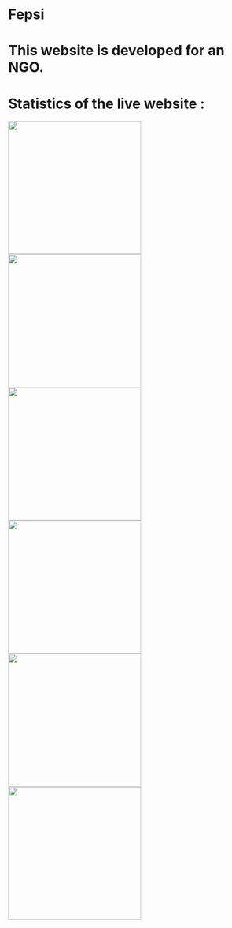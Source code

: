 # Fepsi 
# This website is developed for an NGO.

# Statistics of the live website :


<p float="left">
<img src="https://github.com/techschneiderrr/Fepsi/blob/master/assets/img/readme_imgs/1.jpg" width="270">  
<img src="https://github.com/techschneiderrr/Fepsi/blob/master/assets/img/readme_imgs/2.jpg" width="270"> 
<img src="https://github.com/techschneiderrr/Fepsi/blob/master/assets/img/readme_imgs/3.jpg" width="270">
<img src="https://github.com/techschneiderrr/Fepsi/blob/master/assets/img/readme_imgs/4.jpg" width="270">
<img src="https://github.com/techschneiderrr/Fepsi/blob/master/assets/img/readme_imgs/5.jpg" width="270">
<img src="https://github.com/techschneiderrr/Fepsi/blob/master/assets/img/readme_imgs/6.jpg" width="270">
</p>
